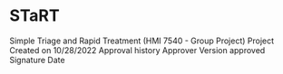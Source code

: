 # STaRT
Simple Triage and Rapid Treatment (HMI 7540 - Group Project)
Project Created on 10/28/2022
Approval history
Approver	Version approved	Signature	Date
			
			
			
			
